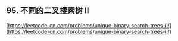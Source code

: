 **95. 不同的二叉搜索树 II**  
---
[https://leetcode-cn.com/problems/unique-binary-search-trees-ii/](https://leetcode-cn.com/problems/unique-binary-search-trees-ii/)  
